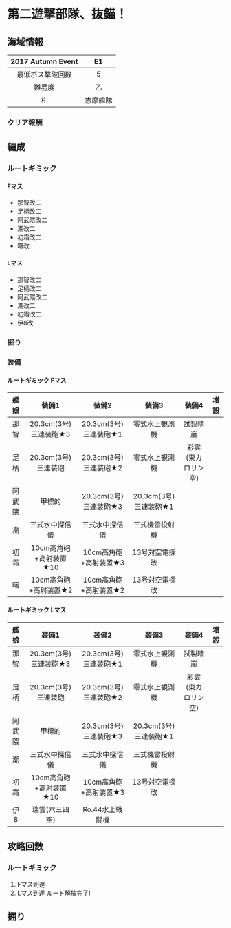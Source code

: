 # 第二遊撃部隊、抜錨！

## 海域情報

| 2017 Autumn Event | E1       |
| :-:               | :-:      |
| 最低ボス撃破回数  | 5        |
| 難易度            | 乙       |
| 札                | 志摩艦隊 |

### クリア報酬

## 編成

### ルートギミック

#### Fマス

- 那智改二
- 足柄改二
- 阿武隈改二
- 潮改二
- 初霜改二
- 曙改


#### Lマス

- 那智改二
- 足柄改二
- 阿武隈改二
- 潮改二
- 初霜改二
- 伊8改

### 掘り


### 装備

#### ルートギミック Fマス

| 艦娘   | 装備1                   | 装備2               | 装備3          | 装備4              | 増設 |
| :-:    | :---------------------: | :----------------:  | :---------:    | :-:                | :-:  |
| 那智   | 20.3cm(3号)三連装砲★3     | 20.3cm(3号)三連装砲★1 | 零式水上観測機 | 試製晴嵐           |      |
| 足柄   | 20.3cm(3号)三連装砲     | 20.3cm(3号)三連装砲★2 | 零式水上観測機 | 彩雲(東カロリン空) |      |
| 阿武隈 | 甲標的        | 20.3cm(3号)三連装砲★3    | 20.3cm(3号)三連装砲★1     |                    |      |
| 潮     | 三式水中探信儀          | 三式水中探信儀      | 三式機雷投射機 |                    |      |
| 初霜   | 10cm高角砲+高射装置★10     | 10cm高角砲+高射装置★3 | 13号対空電探改 |                    |      |
| 曙     | 10cm高角砲+高射装置★2     | 10cm高角砲+高射装置★2 | 13号対空電探改 |                    |      |

#### ルートギミック Lマス

| 艦娘   | 装備1                   | 装備2                 | 装備3                 | 装備4              | 増設 |
| :-:    | :---------------------: | :----------------:    | :---------:           | :-:                | :-:  |
| 那智   | 20.3cm(3号)三連装砲★3   | 20.3cm(3号)三連装砲★1 | 零式水上観測機        | 試製晴嵐           |      |
| 足柄   | 20.3cm(3号)三連装砲     | 20.3cm(3号)三連装砲★2 | 零式水上観測機        | 彩雲(東カロリン空) |      |
| 阿武隈 | 甲標的                  | 20.3cm(3号)三連装砲★3 | 20.3cm(3号)三連装砲★1 |                    |      |
| 潮     | 三式水中探信儀          | 三式水中探信儀        | 三式機雷投射機        |                    |      |
| 初霜   | 10cm高角砲+高射装置★10  | 10cm高角砲+高射装置★3 | 13号対空電探改        |                    |      |
| 伊8    | 瑞雲(六三四空)          | Ro.44水上戦闘機       |                       |                    |      |



## 攻略回数

### ルートギミック

1. Fマス到達
1. Lマス到達 ルート解放完了!

## 掘り


